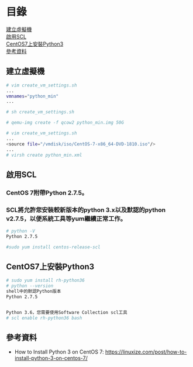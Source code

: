 # 目錄
[建立虛擬機](#建立虛擬機)  
[啟用SCL](#啟用SCL)  
[CentOS7上安裝Python3](#CentOS7上安裝Python3)  
[參考資料](#參考資料)  

<a name="建立虛擬機"/>

## 建立虛擬機
```bash
# vim create_vm_settings.sh
...
vmnames="python_min"
...

# sh create_vm_settings.sh

# qemu-img create -f qcow2 python_min.img 50G

# vim create_vm_settings.sh
...
<source file="/vmdisk/iso/CentOS-7-x86_64-DVD-1810.iso"/>
...
# virsh create python_min.xml
```

<a name="啟用SCL"/>

## 啟用SCL
### CentOS 7附帶Python 2.7.5。
### SCL將允許您安裝較新版本的python 3.x以及默認的python v2.7.5，以便系統工具等yum繼續正常工作。
```bash
# python -V
Python 2.7.5

#sudo yum install centos-release-scl
```

<a name="CentOS7上安裝Python3"/>

## CentOS7上安裝Python3
```bash
# sudo yum install rh-python36
# python --version
shell中的默認Python版本
Python 2.7.5


Python 3.6，您需要使用Software Collection scl工具
# scl enable rh-python36 bash
```








<a name="參考資料"/>

## 參考資料
- How to Install Python 3 on CentOS 7: https://linuxize.com/post/how-to-install-python-3-on-centos-7/
